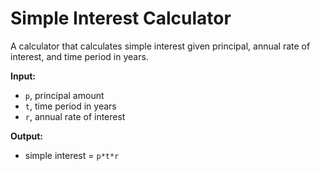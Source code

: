 # Simple Interest Calculator

A calculator that calculates simple interest given principal, annual rate of interest, and time period in years.

**Input:**
- `p`, principal amount
- `t`, time period in years
- `r`, annual rate of interest

**Output:**
- simple interest = `p*t*r`

